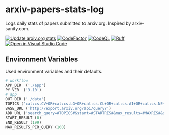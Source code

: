 # arxiv-papers-stats-log

Logs daily stats of papers submitted to arxiv.org. Inspired by arxiv-sanity.com.

[![Update arxiv.org stats](https://github.com/qte77/arxiv-stats-action/actions/workflows/write-arxiv-stats.yml/badge.svg)](https://github.com/qte77/arxiv-stats-action/actions/workflows/write-arxiv-stats.yml)
[![CodeFactor](https://www.codefactor.io/repository/github/qte77/arxiv-stats-action/badge)](https://www.codefactor.io/repository/github/qte77/arxiv-stats-action)
[![CodeQL](https://github.com/qte77/arxiv-stats-action/actions/workflows/codeql.yml/badge.svg)](https://github.com/qte77/arxiv-stats-action/actions/workflows/codeql.yml)
[![Ruff](https://github.com/qte77/arxiv-stats-action/actions/workflows/ruff.yml/badge.svg)](https://github.com/qte77/arxiv-stats-action/actions/workflows/ruff.yml)
[![Open in Visual Studio Code](https://img.shields.io/static/v1?logo=visualstudiocode&label=&message=Open%20in%20Visual%20Studio%20Code&labelColor=2c2c32&color=007acc&logoColor=007acc)](https://open.vscode.dev/qte77/arxiv-stats-action)

<!--
[![Cirrus CI - Base Branch Build Status](https://img.shields.io/cirrus/github/qte77/arxiv-stats-action?logo=Cirrus-ci)](https://cirrus-ci.com/github/gte77/arxiv-stats-action)
[![wakatime](https://wakatime.com/badge/github/qte77/arxiv-stats-action.svg)](https://wakatime.com/badge/github/qte77/arxiv-stats-action)
-->

## Environment Variables

Used environment variables and their defaults.

```python
# workflow
APP_DIR  ('./app')
PY_VER  ('3.10')
# app
OUT_DIR ('./data')
TOPICS ('cat:cs.CV+OR+cat:cs.LG+OR+cat:cs.CL+OR+cat:cs.AI+OR+cat:cs.NE+OR+cat:cs.RO')
BASE_URL ('http://export.arxiv.org/api/query?')
ADD_URL ('search_query=#TOPICS#&start=#STARTRES#&max_results=#MAXRES#&sortBy=submittedDate')
START_RESULT (0)
END_RESULT (199)
MAX_RESULTS_PER_QUERY (100)
```
